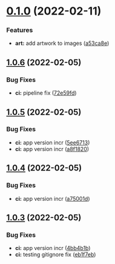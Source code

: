 # [0.1.0](https://github.com/mycolab/mycolab-ui/compare/v1.0.6...v0.1.0) (2022-02-11)


### Features

* **art:** add artwork to images ([a53ca8e](https://github.com/mycolab/mycolab-ui/commit/a53ca8e2169da961fdb35faf370ba9837fedefa8))



## [1.0.6](https://github.com/mycolab/mycolab-ui/compare/v1.0.5...v1.0.6) (2022-02-05)


### Bug Fixes

* **ci:** pipeline fix ([72e59fd](https://github.com/mycolab/mycolab-ui/commit/72e59fdb55cf9e6272415c12a7725fc614135c90))



## [1.0.5](https://github.com/mycolab/mycolab-ui/compare/v1.0.4...v1.0.5) (2022-02-05)


### Bug Fixes

* **ci:** app version incr ([5ee6713](https://github.com/mycolab/mycolab-ui/commit/5ee67135eb1475faf47741c19e8a4c5cf5a59880))
* **ci:** app version incr ([a8f1820](https://github.com/mycolab/mycolab-ui/commit/a8f18202ecb75982148c804382c8ffc11dc1e5d2))



## [1.0.4](https://github.com/mycolab/mycolab-ui/compare/v1.0.3...v1.0.4) (2022-02-05)


### Bug Fixes

* **ci:** app version incr ([a75001d](https://github.com/mycolab/mycolab-ui/commit/a75001db5af33a71d3e67d6e27d05d5c185b7644))



## [1.0.3](https://github.com/mycolab/mycolab-ui/compare/v1.0.1...v1.0.3) (2022-02-05)


### Bug Fixes

* **ci:** app version incr ([4bb4b1b](https://github.com/mycolab/mycolab-ui/commit/4bb4b1b018599f3ca164a08de2a3a1aa67864055))
* **ci:** testing gitignore fix ([eb1f7eb](https://github.com/mycolab/mycolab-ui/commit/eb1f7eb5408a7d30518f743527b8248381c0b81b))



